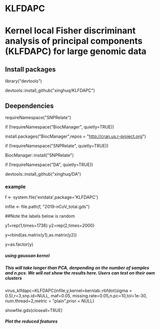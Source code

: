 # KLFDAPC
# Kernel local Fisher discriminant analysis of principal components (KLFDAPC) for large genomic data
## Install packages

library("devtools")

devtools::install_github("xinghuq/KLFDAPC")

## Deependencies
requireNamespace("SNPRelate")

if (!requireNamespace("BiocManager", quietly=TRUE))

  install.packages("BiocManager",repos = "http://cran.us.r-project.org")
  
if (!requireNamespace("SNPRelate", quietly=TRUE))

  BiocManager::install("SNPRelate")
  
 if (!requireNamespace("DA", quietly=TRUE))
 
  devtools::install_github("xinghuq/DA")

### example
f <- system.file('extdata',package='KLFDAPC')

infile <- file.path(f, "2019-nCoV_total.gds")

##Note the labels below is random

y1=rep(1,times=1736)
y2=rep(2,times=2000)

y=rbind(as.matrix(y1),as.matrix(y2))

y=as.factor(y)
##### using gaussan kernel
##### This will take longer than PCA, denpending on the number of samples and n.pcs. We will not show the results here. Users can test on their own clusters

virus_klfdapc=KLFDAPC(infile,y,kernel=kernlab::rbfdot(sigma = 0.5),r=3,snp.id=NULL, maf=0.05, missing.rate=0.05,n.pc=10,tol=1e-30, num.thread=2,metric = "plain",prior = NULL)

showfile.gds(closeall=TRUE)

##### Plot the reduced features
